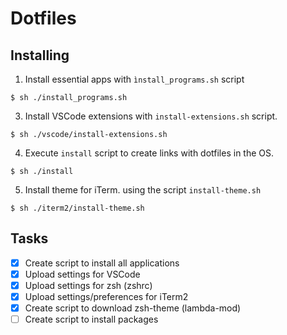 # Dotfiles

## Installing

1. Install essential apps with `ìnstall_programs.sh` script
```
$ sh ./install_programs.sh
```

3. Install VSCode extensions with `install-extensions.sh` script.
```
$ sh ./vscode/install-extensions.sh
```

4. Execute `install` script to create links with dotfiles in the OS.
```
$ sh ./install
```

5. Install theme for iTerm. using the script `install-theme.sh`
```
$ sh ./iterm2/install-theme.sh
```

## Tasks


- [X] Create script to install all applications
- [X] Upload settings for VSCode
- [X] Upload settings for zsh (zshrc)
- [X] Upload settings/preferences for iTerm2
- [X] Create script to download zsh-theme (lambda-mod)
- [ ] Create script to install packages

